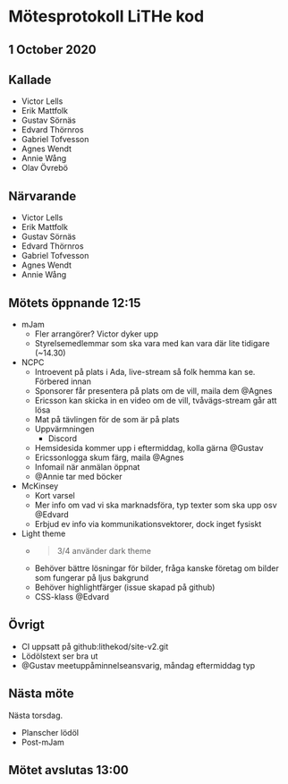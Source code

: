 # Mötesprotokoll LiTHe kod

## 1 October 2020

## Kallade
- Victor Lells
- Erik Mattfolk
- Gustav Sörnäs
- Edvard Thörnros
- Gabriel Tofvesson
- Agnes Wendt
- Annie Wång
- Olav Övrebö

## Närvarande
- Victor Lells
- Erik Mattfolk
- Gustav Sörnäs
- Edvard Thörnros
- Gabriel Tofvesson
- Agnes Wendt
- Annie Wång

## Mötets öppnande 12:15
- mJam
  - Fler arrangörer? Victor dyker upp
  - Styrelsemedlemmar som ska vara med kan vara där lite tidigare (~14.30)
- NCPC
  - Introevent på plats i Ada, live-stream så folk hemma kan se. Förbered innan
  - Sponsorer får presentera på plats om de vill, maila dem @Agnes
  - Ericsson kan skicka in en video om de vill, tvåvägs-stream går att lösa
  - Mat på tävlingen för de som är på plats
  - Uppvärmningen
    - Discord
  - Hemsidesida kommer upp i eftermiddag, kolla gärna @Gustav
  - Ericssonlogga skum färg, maila @Agnes
  - Infomail när anmälan öppnat
  - @Annie tar med böcker
- McKinsey
  - Kort varsel
  - Mer info om vad vi ska marknadsföra, typ texter som ska upp osv @Edvard
  - Erbjud ev info via kommunikationsvektorer, dock inget fysiskt
- Light theme
  - >3/4 använder dark theme
  - Behöver bättre lösningar för bilder, fråga kanske företag om bilder som
    fungerar på ljus bakgrund
  - Behöver highlightfärger (issue skapad på github)
  - CSS-klass @Edvard

## Övrigt
- CI uppsatt på github:lithekod/site-v2.git
- Lödölstext ser bra ut
- @Gustav meetuppåminnelseansvarig, måndag eftermiddag typ

## Nästa möte

Nästa torsdag.

- Planscher lödöl
- Post-mJam

## Mötet avslutas 13:00
